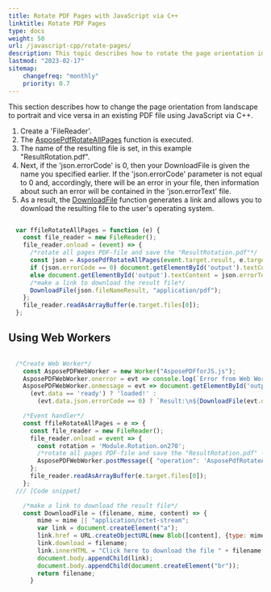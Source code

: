 ```yaml
---
title: Rotate PDF Pages with JavaScript via C++ 
linktitle: Rotate PDF Pages
type: docs
weight: 50
url: /javascript-cpp/rotate-pages/
description: This topic describes how to rotate the page orientation in an existing PDF file programmatically via JavaScript via C++ 
lastmod: "2023-02-17"
sitemap:
    changefreq: "monthly"
    priority: 0.7
---
```


This section describes how to change the page orientation from landscape to portrait and vice versa in an existing PDF file using JavaScript via C++.

1. Create a 'FileReader'.
1. The [AsposePdfRotateAllPages](https://reference.aspose.com/pdf/javascript-cpp/core/asposepdfrotateallpages/) function is executed.
1. The name of the resulting file is set, in this example "ResultRotation.pdf".
1. Next, if the 'json.errorCode' is 0, then your DownloadFile is given the name you specified earlier. If the 'json.errorCode' parameter is not equal to 0 and, accordingly, there will be an error in your file, then information about such an error will be contained in the 'json.errorText' file.
1. As a result, the [DownloadFile](https://reference.aspose.com/pdf/javascript-cpp/misc/downloadfile/) function generates a link and allows you to download the resulting file to the user's operating system.

```js

  var ffileRotateAllPages = function (e) {
    const file_reader = new FileReader();
    file_reader.onload = (event) => {
      /*rotate all pages PDF-file and save the "ResultRotation.pdf"*/
      const json = AsposePdfRotateAllPages(event.target.result, e.target.files[0].name, Module.Rotation.on270, "ResultRotation.pdf");
      if (json.errorCode == 0) document.getElementById('output').textContent = json.fileNameResult;
      else document.getElementById('output').textContent = json.errorText;
      /*make a link to download the result file*/
      DownloadFile(json.fileNameResult, "application/pdf");
    };
    file_reader.readAsArrayBuffer(e.target.files[0]);
  };
```

## Using Web Workers

```js

  /*Create Web Worker*/
    const AsposePDFWebWorker = new Worker("AsposePDFforJS.js");
    AsposePDFWebWorker.onerror = evt => console.log(`Error from Web Worker: ${evt.message}`);
    AsposePDFWebWorker.onmessage = evt => document.getElementById('output').textContent = 
      (evt.data == 'ready') ? 'loaded!' :
        (evt.data.json.errorCode == 0) ? `Result:\n${DownloadFile(evt.data.json.fileNameResult, "application/pdf", evt.data.params[0])}` : `Error: ${evt.data.json.errorText}`;

    /*Event handler*/
    const ffileRotateAllPages = e => {
      const file_reader = new FileReader();
      file_reader.onload = event => {
        const rotation = 'Module.Rotation.on270';
        /*rotate all pages PDF-file and save the "ResultRotation.pdf" - Ask Web Worker*/
        AsposePDFWebWorker.postMessage({ "operation": 'AsposePdfRotateAllPages', "params": [event.target.result, e.target.files[0].name, rotation, "ResultRotation.pdf"] }, [event.target.result]);
      };
      file_reader.readAsArrayBuffer(e.target.files[0]);
    };
  /// [Code snippet]

    /*make a link to download the result file*/
    const DownloadFile = (filename, mime, content) => {
        mime = mime || "application/octet-stream";
        var link = document.createElement("a"); 
        link.href = URL.createObjectURL(new Blob([content], {type: mime}));
        link.download = filename;
        link.innerHTML = "Click here to download the file " + filename;
        document.body.appendChild(link); 
        document.body.appendChild(document.createElement("br"));
        return filename;
      }
```